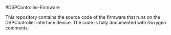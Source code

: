 #DSPController-Firmware

This repository contains the source code of the firmware that runs on the DSPController interface device. 
The code is fully documented with Doxygen comments.
